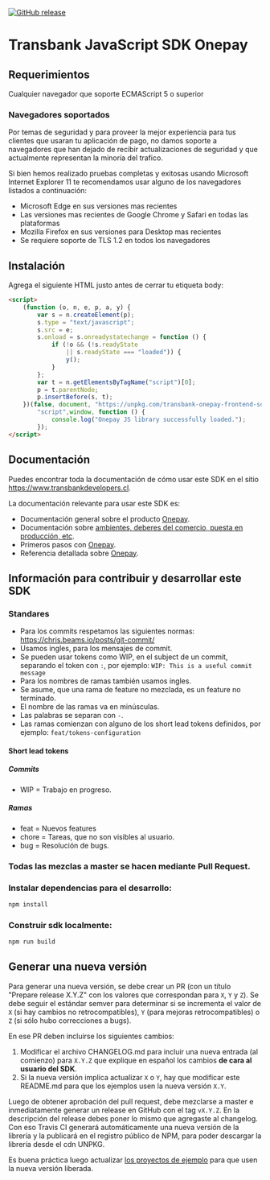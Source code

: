 [![GitHub release](https://img.shields.io/github/release/TransbankDevelopers/transbank-sdk-js-onepay.svg)](https://github.com/TransbankDevelopers/transbank-sdk-js-onepay/releases)

# Transbank JavaScript SDK Onepay

## Requerimientos

Cualquier navegador que soporte ECMAScript 5 o superior

### Navegadores soportados

Por temas de seguridad y para proveer la mejor experiencia para tus clientes que usaran tu aplicación de pago,
no damos soporte a navegadores que han dejado de recibir actualizaciones de seguridad y que actualmente 
representan la minoría del trafico.

Si bien hemos realizado pruebas completas y exitosas usando Microsoft Internet Explorer 11
te recomendamos usar alguno de los navegadores listados a continuación:

- Microsoft Edge en sus versiones mas recientes
- Las versiones mas recientes de Google Chrome y Safari en todas las plataformas
- Mozilla Firefox en sus versiones para Desktop mas recientes
- Se requiere soporte de TLS 1.2 en todos los navegadores

## Instalación

Agrega el siguiente HTML justo antes de cerrar tu etiqueta body:

```html
<script>
    (function (o, n, e, p, a, y) {
        var s = n.createElement(p);
        s.type = "text/javascript";
        s.src = e;
        s.onload = s.onreadystatechange = function () {
            if (!o && (!s.readyState
                || s.readyState === "loaded")) {
                y();
            }
        };
        var t = n.getElementsByTagName("script")[0];
        p = t.parentNode;
        p.insertBefore(s, t);
    })(false, document, "https://unpkg.com/transbank-onepay-frontend-sdk@1.5/lib/merchant.onepay.min.js",
        "script",window, function () {
            console.log("Onepay JS library successfully loaded.");
        });
</script>
```
## Documentación 

Puedes encontrar toda la documentación de cómo usar este SDK en el sitio https://www.transbankdevelopers.cl.

La documentación relevante para usar este SDK es:

- Documentación general sobre el producto
  [Onepay](https://www.transbankdevelopers.cl/producto/onepay).
- Documentación sobre [ambientes, deberes del comercio, puesta en producción,
  etc](https://www.transbankdevelopers.cl/documentacion/como_empezar#ambientes).
- Primeros pasos con [Onepay](https://www.transbankdevelopers.cl/documentacion/onepay).
- Referencia detallada sobre [Onepay](https://www.transbankdevelopers.cl/referencia/onepay).

## Información para contribuir y desarrollar este SDK

### Standares

- Para los commits respetamos las siguientes normas: https://chris.beams.io/posts/git-commit/
- Usamos ingles, para los mensajes de commit.
- Se pueden usar tokens como WIP, en el subject de un commit, separando el token con `:`, por ejemplo:
`WIP: This is a useful commit message`
- Para los nombres de ramas también usamos ingles.
- Se asume, que una rama de feature no mezclada, es un feature no terminado.
- El nombre de las ramas va en minúsculas.
- Las palabras se separan con `-`.
- Las ramas comienzan con alguno de los short lead tokens definidos, por ejemplo: `feat/tokens-configuration`

#### Short lead tokens
##### Commits
- WIP = Trabajo en progreso.
##### Ramas
- feat = Nuevos features
- chore = Tareas, que no son visibles al usuario.
- bug = Resolución de bugs.

### Todas las mezclas a master se hacen mediante Pull Request.

### Instalar dependencias para el desarrollo:
```bash
npm install
```

### Construir sdk localmente:
```bash
npm run build
```

## Generar una nueva versión

Para generar una nueva versión, se debe crear un PR (con un título "Prepare release X.Y.Z" con los valores que correspondan para `X`, `Y` y `Z`). Se debe seguir el estándar semver para determinar si se incrementa el valor de `X` (si hay cambios no retrocompatibles), `Y` (para mejoras retrocompatibles) o `Z` (si sólo hubo correcciones a bugs).

En ese PR deben incluirse los siguientes cambios:

1. Modificar el archivo CHANGELOG.md para incluir una nueva entrada (al comienzo) para `X.Y.Z` que explique en español los cambios **de cara al usuario del SDK**.
2. Si la nueva versión implica actualizar `X` o `Y`, hay que modificar este README.md para que los ejemplos usen la nueva versión `X.Y`.

Luego de obtener aprobación del pull request, debe mezclarse a master e inmediatamente generar un release en GitHub con el tag `vX.Y.Z`. En la descripción del release debes poner lo mismo que agregaste al changelog. Con eso Travis CI generará automáticamente una nueva versión de la librería y la publicará en el registro público de NPM, para poder descargar la librería desde el cdn UNPKG.


Es buena práctica luego actualizar [los proyectos de ejemplo](#proyectos-de-ejemplo) para que usen la nueva versión liberada.
